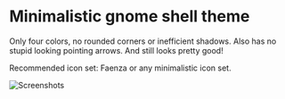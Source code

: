 # Minimalistic gnome shell theme

Only four colors, no rounded corners or inefficient shadows. Also has no
stupid looking pointing arrows. And still looks pretty good!

Recommended icon set: Faenza or any minimalistic icon set.

![Screenshots](https://raw.github.com/simukis/gnome-shell-theme-min/master/screenshots.jpg)
